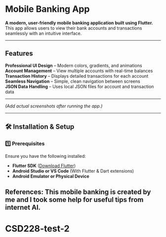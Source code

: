 # Mobile Banking App

**A modern, user-friendly mobile banking application built using Flutter.**  
This app allows users to view their bank accounts and transactions seamlessly with an intuitive interface.

---

## Features
**Professional UI Design** – Modern colors, gradients, and animations  
**Account Management** – View multiple accounts with real-time balances  
**Transaction History** – Displays detailed transactions for each account  
**Seamless Navigation** – Simple, clean navigation between screens  
**JSON Data Handling** – Uses local JSON files for account and transaction data  

---


*(Add actual screenshots after running the app.)*

---

## **🛠️ Installation & Setup**
### **1️⃣ Prerequisites**
Ensure you have the following installed:
- **Flutter SDK** ([Download Flutter](https://flutter.dev/docs/get-started/install))
- **Android Studio or VS Code** (With Flutter & Dart extensions)
- **Android Emulator or Physical Device**

## References: This mobile banking is created by me and I took some help for useful tips from internet AI.

# CSD228-test-2
